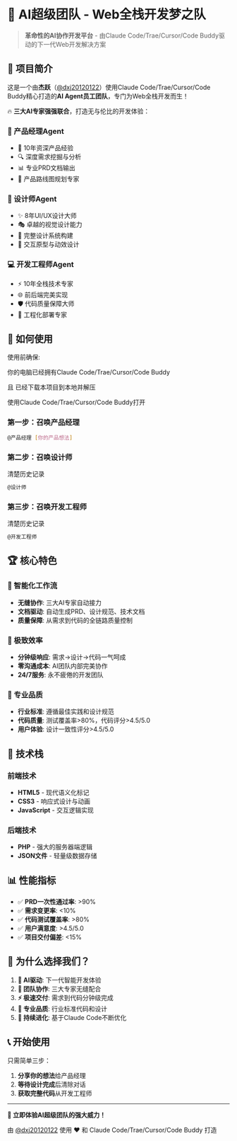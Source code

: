 # 🚀 AI超级团队 - Web全栈开发梦之队

> **革命性的AI协作开发平台** - 由Claude Code/Trae/Cursor/Code Buddy驱动的下一代Web开发解决方案

## 🌟 项目简介

这是一个由**杰跃**（[@dxj20120122](https://github.com/dxj20120122)）使用Claude Code/Trae/Cursor/Code Buddy精心打造的**AI Agent员工团队**，专门为Web全栈开发而生！

🔥 **三大AI专家强强联合**，打造无与伦比的开发体验：

### 👑 产品经理Agent
- 🎯 10年资深产品经验
- 🔍 深度需求挖掘与分析  
- 📊 专业PRD文档输出
- 🚀 产品路线图规划专家

### 🎨 设计师Agent  
- ✨ 8年UI/UX设计大师
- 🎭 卓越的视觉设计能力
- 📐 完整设计系统构建
- 💫 交互原型与动效设计

### 💻 开发工程师Agent
- ⚡ 10年全栈技术专家  
- 🌐 前后端完美实现
- 🛡️ 代码质量保障大师
- 🚀 工程化部署专家

## 🎯 如何使用

使用前确保:

你的电脑已经拥有Claude Code/Trae/Cursor/Code Buddy

且 已经下载本项目到本地并解压

使用Claude Code/Trae/Cursor/Code Buddy打开


### 第一步：召唤产品经理
```bash
@产品经理 [你的产品想法]
```

### 第二步：召唤设计师
清楚历史记录
```bash
@设计师
```

### 第三步：召唤开发工程师
清楚历史记录
```bash
@开发工程师
```

## 🏆 核心特色

### 🤖 智能化工作流
- **无缝协作**: 三大AI专家自动接力
- **文档驱动**: 自动生成PRD、设计规范、技术文档
- **质量保障**: 从需求到代码的全链路质量控制

### 🚀 极致效率
- **分钟级响应**: 需求→设计→代码一气呵成
- **零沟通成本**: AI团队内部完美协作
- **24/7服务**: 永不疲倦的开发团队

### 💎 专业品质  
- **行业标准**: 遵循最佳实践和设计规范
- **代码质量**: 测试覆盖率>80%，代码评分>4.5/5.0
- **用户体验**: 设计一致性评分>4.5/5.0

## 🎪 技术栈

### 前端技术
- **HTML5** - 现代语义化标记
- **CSS3** - 响应式设计与动画  
- **JavaScript** - 交互逻辑实现

### 后端技术
- **PHP** - 强大的服务器端逻辑
- **JSON文件** - 轻量级数据存储

## 📊 性能指标

- ✅ **PRD一次性通过率**: >90%
- ✅ **需求变更率**: <10%  
- ✅ **代码测试覆盖率**: >80%
- ✅ **用户满意度**: >4.5/5.0
- ✅ **项目交付偏差**: <15%

## 🌟 为什么选择我们？

1. **🤖 AI驱动**: 下一代智能开发体验
2. **👥 团队协作**: 三大专家无缝配合  
3. **⚡ 极速交付**: 需求到代码分钟级完成
4. **💎 专业品质**: 行业标准代码和设计
5. **🚀 持续进化**: 基于Claude Code不断优化

## 📞 开始使用

只需简单三步：

1. **分享你的想法**给产品经理
2. **等待设计完成**后清除对话  
3. **获取完整代码**从开发工程师

---

**🎯 立即体验AI超级团队的强大威力！**

由 [@dxj20120122](https://github.com/dxj20120122) 使用 ❤️ 和 Claude Code/Trae/Cursor/Code Buddy 打造
